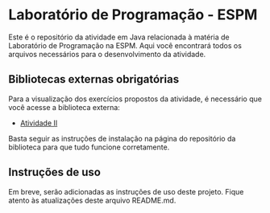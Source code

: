 # Laboratório de Programação - ESPM

Este é o repositório da atividade em Java relacionada à matéria de Laboratório de Programação na ESPM. Aqui você encontrará todos os arquivos necessários para o desenvolvimento da atividade.

## Bibliotecas externas obrigatórias

Para a visualização dos exercícios propostos da atividade, é necessário que você acesse a biblioteca externa:

- [Atividade II](file:///C:/Users/ana.catarino/Downloads/Atividade_II_03_11_2022__%20(pdf.io)/Atividade_II_03_11_2022__.html)

Basta seguir as instruções de instalação na página do repositório da biblioteca para que tudo funcione corretamente.

## Instruções de uso

Em breve, serão adicionadas as instruções de uso deste projeto. Fique atento às atualizações deste arquivo README.md.
